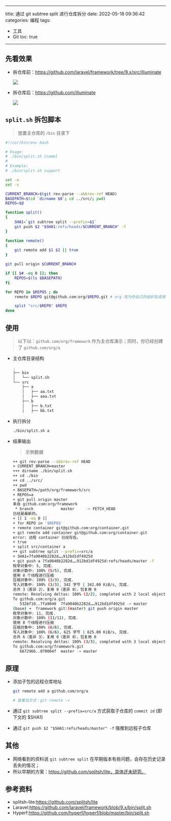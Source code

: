 ----
title: 通过 git subtree split 进行仓库拆分
date: 2022-05-18 09:36:42
categories: 编程
tags:
- 工具
- Git
toc: true
----

## 先看效果

- 拆仓库前：https://github.com/laravel/framework/tree/9.x/src/Illuminate

    ![](https://s.flc.io/2022-05-18-10-20-04.png)

- 拆仓库后：https://github.com/illuminate

    ![](https://s.flc.io/2022-05-18-10-21-09.png)
    
<!-- more -->

## `split.sh` 拆包脚本

> 放置主仓库的 `/bin` 目录下

```bash
#!/usr/bin/env bash

# Usage:
# ./bin/split.sh [name]
#
# Example:
# ./bin/split.sh support

set -e
set -x

CURRENT_BRANCH=$(git rev-parse --abbrev-ref HEAD)
BASEPATH=$(cd `dirname $0`; cd ../src/; pwd)
REPOS=$@

function split()
{
    SHA1=`git subtree split --prefix=$1`
    git push $2 "$SHA1:refs/heads/$CURRENT_BRANCH" -f
}

function remote()
{
    git remote add $1 $2 || true
}

git pull origin $CURRENT_BRANCH

if [[ $# -eq 0 ]]; then
    REPOS=$(ls $BASEPATH)
fi

for REPO in $REPOS ; do
    remote $REPO git@github.com:org/$REPO.git # org 改为你自己的组织名或用户名

    split "src/$REPO" $REPO
done
```

<!-- more -->

## 使用

> 以下以：`github.com/org/framework` 作为主仓库演示；同时，你已经创建了 `github.com/org/a`

- 主仓库目录结构

    ```bash
    .
    ├── bin
    │   └── split.sh
    └── src
        ├── a
        │   ├── aa.txt
        │   ├── aaa.txt
        ├── b
        │   ├── b.txt
        │   ├── bb.txt
    ```

- 执行拆分

    ```bash
    ./bin/split.sh a
    ```

- 结果输出

    > 示例数据
    
    ```bash
    ++ git rev-parse --abbrev-ref HEAD
    + CURRENT_BRANCH=master
    +++ dirname ./bin/split.sh
    ++ cd ./bin
    ++ cd ../src/
    ++ pwd
    + BASEPATH=/path/org/framework/src
    + REPOS=a
    + git pull origin master
    来自 github.com:org/framework
     * branch            master     -> FETCH_HEAD
    已经是最新的。
    + [[ 1 -eq 0 ]]
    + for REPO in '$REPOS'
    + remote container git@github.com:org/container.git
    + git remote add container git@github.com:org/container.git
    error: 远程 container 已经存在。
    + true
    + split src/container a
    ++ git subtree split --prefix=src/a
    + SHA1=7fa9040b2282d……912bd1df4925d
    + git push a 7fa9040b2282d……912bd1df4925d:refs/heads/master -f
    枚举对象中: 5, 完成.
    对象计数中: 100% (5/5), 完成.
    使用 8 个线程进行压缩
    压缩对象中: 100% (3/3), 完成.
    写入对象中: 100% (3/3), 342 字节 | 342.00 KiB/s, 完成.
    总共 3（差异 2），复用 0（差异 0），包复用 0
    remote: Resolving deltas: 100% (2/2), completed with 2 local objects.
    To github.com:org/a.git
       5326f10..7fa9040  7fa9040b2282d……912bd1df4925d -> master
    (base) ➜  framework git:(master) git push origin master
    枚举对象中: 11, 完成.
    对象计数中: 100% (11/11), 完成.
    使用 8 个线程进行压缩
    压缩对象中: 100% (6/6), 完成.
    写入对象中: 100% (6/6), 625 字节 | 625.00 KiB/s, 完成.
    总共 6（差异 3），复用 0（差异 0），包复用 0
    remote: Resolving deltas: 100% (3/3), completed with 3 local objects.
    To github.com:org/framework.git
       6672966..070004f  master -> master
    ```

## 原理

- 添加子包的远程仓库地址

    ```bash
    git remote add a github.com/org/a
  
    # 查看包方式：git remote -v
    ```

- 通过 `git subtree split --prefix=src/a` 方式获取子仓库的 `commit id` (即下文的 $SHA1)
- 通过 `git push $2 "$SHA1:refs/heads/master" -f` 强推到远程子仓库

## 其他

- 网络看到的资料说 `git subtree split` 在早期版本有些问题，会存在历史记录丢失的情况；
- 所以早期的方案：https://github.com/splitsh/lite，具体还未研究。

## 参考资料

- splitsh-lite:https://github.com/splitsh/lite
- Laravel:https://github.com/laravel/framework/blob/9.x/bin/split.sh
- Hyperf:https://github.com/hyperf/hyperf/blob/master/bin/split.sh
